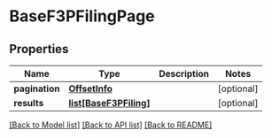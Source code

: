 # BaseF3PFilingPage

## Properties
Name | Type | Description | Notes
------------ | ------------- | ------------- | -------------
**pagination** | [**OffsetInfo**](OffsetInfo.md) |  | [optional]
**results** | [**list[BaseF3PFiling]**](BaseF3PFiling.md) |  | [optional]

[[Back to Model list]](../README.md#documentation-for-models) [[Back to API list]](../README.md#documentation-for-api-endpoints) [[Back to README]](../README.md)
